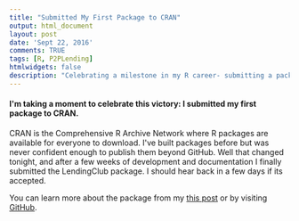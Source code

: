```yaml
---
title: "Submitted My First Package to CRAN"
output: html_document
layout: post
date: 'Sept 22, 2016'
comments: TRUE
tags: [R, P2PLending]
htmlwidgets: false
description: "Celebrating a milestone in my R career- submitting a package to CRAN"
---
```


#### I'm taking a moment to celebrate this victory: I submitted my first package to CRAN.  

CRAN is the Comprehensive R Archive Network where R packages are available for everyone to download. I've built packages before but was never confident enough to publish them beyond GitHub. Well that changed tonight, and after a few weeks of development and documentation I finally submitted the LendingClub package.  I should hear back in a few days if its accepted.  

You can learn more about the package from my [this post](/blog/introducing-LendingClub-package) or by visiting [GitHub](www.github.com/kuhnrl30/LendingClub).